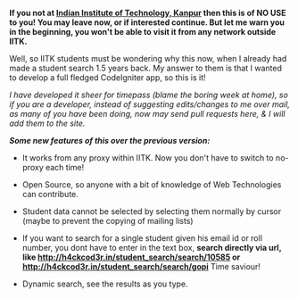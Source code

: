 **If you not at [Indian Institute of Technology, Kanpur](http://www.iitk.ac.in/) then this is of NO USE to you! You may leave now, or if interested continue. But let me warn you in the beginning, you won't be able to visit it from any network outside IITK.**

Well, so IITK students must be wondering why this now, when I already had made a student search 1.5 years back. My answer to them is that I wanted to develop a full fledged CodeIgniter app, so this is it!

*I have developed it sheer for timepass (blame the boring week at home), so if you are a developer, instead of suggesting edits/changes to me over mail, as many of you have been doing, now may send pull requests here, & I will add them to the site.*

***Some new features of this over the previous version:***

 - It works from any proxy within IITK. Now you don't have to switch to no-proxy each time!
 
 - Open Source, so anyone with a bit of knowledge of Web Technologies can contribute.
 
 - Student data cannot be selected by selecting them normally by cursor (maybe to prevent the copying of mailing lists)
 
 - If you want to search for a single student given his email id or roll number, you dont have to enter in the text box, **search directly via url, like http://h4ckcod3r.in/student_search/search/10585 or http://h4ckcod3r.in/student_search/search/gopi** Time saviour!
 
 - Dynamic search, see the results as you type.